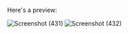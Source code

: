 Here's a preview:

![Screenshot (431)](https://user-images.githubusercontent.com/79100087/222497741-8a11b63c-d376-402c-be20-b77e2b6f873e.png)
![Screenshot (432)](https://user-images.githubusercontent.com/79100087/222497752-45f0ec29-5404-4f6d-b26c-241cca59224d.png)
